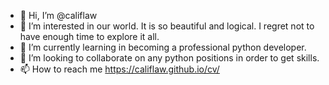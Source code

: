 - 👋 Hi, I’m @califlaw
- 👀 I’m interested in our world. It is so beautiful and logical. I regret not to have enough time to explore it all.
- 🌱 I’m currently learning in becoming a professional python developer.
- 💞️ I’m looking to collaborate on any python positions in order to get skills.
- 📫 How to reach me https://califlaw.github.io/cv/

<!---
califlaw/califlaw is a ✨ special ✨ repository because its `README.md` (this file) appears on your GitHub profile.
You can click the Preview link to take a look at your changes.
--->
